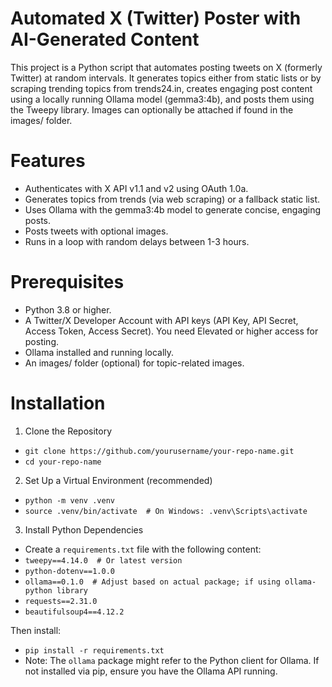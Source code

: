 # Automated X (Twitter) Poster with AI-Generated Content
This project is a Python script that automates posting tweets on X (formerly Twitter) at random intervals. It generates topics either from static lists or by scraping trending topics from trends24.in, creates engaging post content using a locally running Ollama model (gemma3:4b), and posts them using the Tweepy library. Images can optionally be attached if found in the images/ folder.

# Features
* Authenticates with X API v1.1 and v2 using OAuth 1.0a.
* Generates topics from trends (via web scraping) or a fallback static list.
* Uses Ollama with the gemma3:4b model to generate concise, engaging posts.
* Posts tweets with optional images.
* Runs in a loop with random delays between 1-3 hours.

# Prerequisites
* Python 3.8 or higher.
* A Twitter/X Developer Account with API keys (API Key, API Secret, Access Token, Access Secret). You need Elevated or higher access for posting.
* Ollama installed and running locally.
* An images/ folder (optional) for topic-related images.

# Installation
1. Clone the Repository
- `git clone https://github.com/yourusername/your-repo-name.git`
- `cd your-repo-name`

2. Set Up a Virtual Environment (recommended)
- `python -m venv .venv`
- `source .venv/bin/activate  # On Windows: .venv\Scripts\activate`

3. Install Python Dependencies
- Create a `requirements.txt` file with the following content:
- `tweepy==4.14.0  # Or latest version`
- `python-dotenv==1.0.0`
- `ollama==0.1.0  # Adjust based on actual package; if using ollama-python library`
- `requests==2.31.0`
- `beautifulsoup4==4.12.2`

Then install:
- `pip install -r requirements.txt`
-  Note: The `ollama` package might refer to the Python client for Ollama. If not installed via pip, ensure you have the Ollama API running.